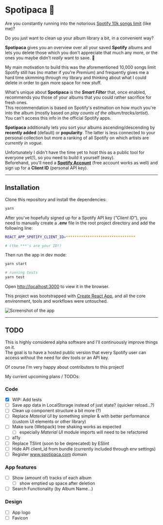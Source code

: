 # Spotipaca 🦙

Are you constantly running into the notorious [Spotify 10k songs limit](https://community.spotify.com/t5/Live-Ideas/All-Platforms-Your-Library-Increase-maximum-Songs-allowed-in/idi-p/733759) (like me)?

Do you just want to clean up your album library a bit, in a convenient way?

**Spotipaca** gives you an overview over all your saved **Spotify** albums and lets you delete those which you don't appreciate that much any more, or the ones you maybe didn't _really_ want to save. 🤷

My main motivation to build this was the aforementioned 10,000 songs limit Spotify still has (no matter if you're _Premium_) and frequently gives me a hard time skimming through my library and thinking about what I could delete in order to gain more space for new stuff.

What's unique about **Spotipaca** is the **_Smart Filter_** that, once enabled, recommends you those of your albums that you could rather sacrifice for fresh ones.  
This recommendation is based on Spotify's estimation on how much you're into the album (mostly based on _play counts of the album/tracks/artist_).  
You can't access this info in the official Spotify apps.

**Spotipaca** additionally lets you sort your albums ascending/descending by **recently added** (default) or **popularity**. The latter is less connected to your personal collection but more a ranking of all Spotify on which artists are _currently in vogue_.

Unfortunately I didn't have the time yet to host this as a public tool for everyone yet(!), so you need to build it yourself (easy).  
Beforehand, you'll need a [**Spotify Account**](https://developer.spotify.com/dashboard/) (free account works as well) and sign up for a **Client ID** (personal API key).

---

## Installation

Clone this repository and install the dependencies:

```sh
yarn
```

After you've hopefully signed up for a Spotify API key (_"Client ID"_), you need to manually create a **.env** file in the root project directory and add the following line:

```sh
REACT_APP_SPOTIFY_CLIENT_ID=********************************

# (the ***'s are your ID!)
```

Then run the app in dev mode:

```sh
yarn start

# running tests
yarn test
```

Open [http://localhost:3000](http://localhost:3000) to view it in the browser.

This project was bootstrapped with [Create React App](https://github.com/facebook/create-react-app), and all the core environment, tools and workflows were untouched.

![Screenshot of the app](https://besing.uber.space/image_hosting/spotipaca_screenshot.png)

---

## TODO

This is highly considered alpha software and I'll continuously improve things on it.  
The goal is to have a hosted public version that every Spotify user can access without the need for dev tools or an API key.

Of course I'm very happy about contributors to this project!

My current upcoming plans / TODOs:

### Code

- [x] WIP: Add tests
- [ ] Save app data in LocalStorage instead of just state? (quicker reload...?)
- [ ] Clean up component structure a bit more (?)
- [ ] Replace _Material UI_ by something simpler & with better performance (custom UI elements or other library)
- [ ] Make sure (Webpack) tree shaking works as expected
  - [ ] especially _Material UI_ module imports will need to be refactored
- [ ] a11y
- [ ] Replace TSlint (soon to be deprecated) by ESlint
- [ ] Hide API client_id from bundle (currently included through env settings)
- [ ] Register www.spotipaca.com domain

### App features

- [ ] Show (amount of) tracks of each album
  - [ ] show emptied up space after deletion
- [ ] Search Functionality (by Album Name...)

### Design

- [ ] App logo
- [ ] Favicon
